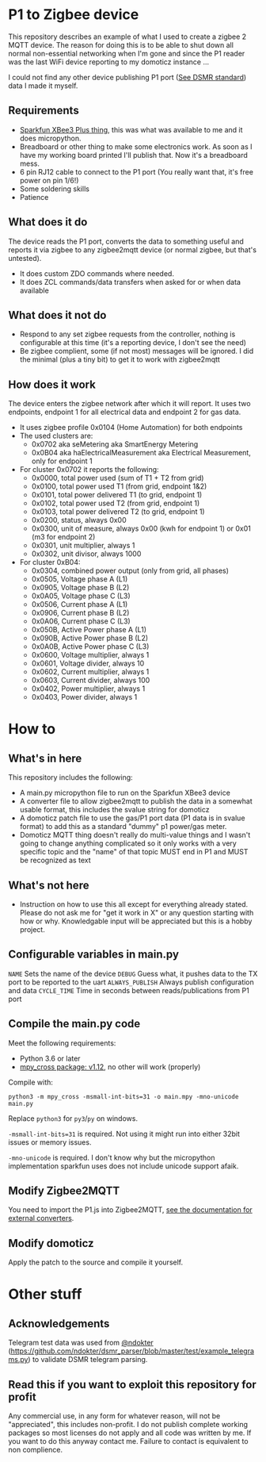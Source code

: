 # P1 to Zigbee device

This repository describes an example of what I used to create a zigbee 2 MQTT device.
The reason for doing this is to be able to shut down all normal non-essential networking when I'm gone and since the P1 reader was the last WiFi device reporting to my domoticz instance ...

I could not find any other device publishing P1 port ([See DSMR standard](https://www.netbeheernederland.nl/_upload/Files/Slimme_meter_15_a727fce1f1.pdf)) data I made it myself.

## Requirements
* [Sparkfun XBee3 Plus thing](https://www.sparkfun.com/products/15435), this was what was available to me and it does micropython.
* Breadboard or other thing to make some electronics work. As soon as I have my working board printed I'll publish that. Now it's a breadboard mess.
* 6 pin RJ12 cable to connect to the P1 port (You really want that, it's free power on pin 1/6!)
* Some soldering skills
* Patience

## What does it do
The device reads the P1 port, converts the data to something useful and reports it via zigbee to any zigbee2mqtt device (or normal zigbee, but that's untested).

* It does custom ZDO commands where needed.
* It does ZCL commands/data transfers when asked for or when data available

## What does it not do

* Respond to any set zigbee requests from the controller, nothing is configurable at this time (it's a reporting device, I don't see the need)
* Be zigbee complient, some (if not most) messages will be ignored. I did the minimal (plus a tiny bit) to get it to work with zigbee2mqtt

## How does it work

The device enters the zigbee network after which it will report.
It uses two endpoints, endpoint 1 for all electrical data and endpoint 2 for gas data.

* It uses zigbee profile 0x0104 (Home Automation) for both endpoints
* The used clusters are:
  * 0x0702 aka seMetering aka SmartEnergy Metering
  * 0x0B04 aka haElectricalMeasurement aka Electrical Measurement, only for endpoint 1
* For cluster 0x0702 it reports the following:
  * 0x0000, total power used (sum of T1 + T2 from grid)
  * 0x0100, total power used T1 (from grid, endpoint 1&2)
  * 0x0101, total power delivered T1 (to grid, endpoint 1)
  * 0x0102, total power used T2 (from grid, endpoint 1)
  * 0x0103, total power delivered T2 (to grid, endpoint 1)
  * 0x0200, status, always 0x00
  * 0x0300, unit of measure, always 0x00 (kwh for endpoint 1) or 0x01 (m3 for endpoint 2)
  * 0x0301, unit multiplier, always 1
  * 0x0302, unit divisor, always 1000
* For cluster 0xB04:
  * 0x0304, combined power output (only from grid, all phases)
  * 0x0505, Voltage phase A (L1)
  * 0x0905, Voltage phase B (L2)
  * 0x0A05, Voltage phase C (L3)
  * 0x0506, Current phase A (L1)
  * 0x0906, Current phase B (L2)
  * 0x0A06, Current phase C (L3)
  * 0x050B, Active Power phase A (L1)
  * 0x090B, Active Power phase B (L2)
  * 0x0A0B, Active Power phase C (L3)
  * 0x0600, Voltage multiplier, always 1
  * 0x0601, Voltage divider, always 10
  * 0x0602, Current multiplier, always 1
  * 0x0603, Current divider, always 100
  * 0x0402, Power multiplier, always 1
  * 0x0403, Power divider, always 1

# How to

## What's in here
This repository includes the following:

* A main.py micropython file to run on the Sparkfun XBee3 device
* A converter file to allow zigbee2mqtt to publish the data in a somewhat usable format, this includes the svalue string for domoticz
* A domoticz patch file to use the gas/P1 port data (P1 data is in svalue format) to add this as a standard "dummy" p1 power/gas meter.
* Domoticz MQTT thing doesn't really do multi-value things and I wasn't going to change anything complicated so it only works with a very specific topic and the "name" of that topic MUST end in P1 and MUST be recognized as text

## What's not here

* Instruction on how to use this all except for everything already stated. Please do not ask me for "get it work in X" or any question starting with how or why. Knowledgable input will be appreciated but this is a hobby project.

## Configurable variables in main.py
`NAME` Sets the name of the device
`DEBUG` Guess what, it pushes data to the TX port to be reported to the uart
`ALWAYS_PUBLISH` Always publish configuration and data
`CYCLE_TIME` Time in seconds between reads/publications from P1 port


## Compile the main.py code
Meet the following requirements:
* Python 3.6 or later
* [mpy_cross package: v1.12](https://pypi.org/project/mpy-cross/1.12/), no other will work (properly)

Compile with:
```
python3 -m mpy_cross -msmall-int-bits=31 -o main.mpy -mno-unicode main.py
```
Replace `python3` for `py3`/`py` on windows.

`-msmall-int-bits=31` is required. Not using it might run into either 32bit issues or memory issues.

`-mno-unicode` is required. I don't know why but the micropython implementation sparkfun uses does not include unicode support afaik.

## Modify Zigbee2MQTT
You need to import the P1.js into Zigbee2MQTT, [see the documentation for external converters](https://www.zigbee2mqtt.io/advanced/support-new-devices/01_support_new_devices.html#_2-adding-your-device).

## Modify domoticz
Apply the patch to the source and compile it yourself.

# Other stuff
## Acknowledgements
Telegram test data was used from [@ndokter](https://github.com/ndokter) (https://github.com/ndokter/dsmr_parser/blob/master/test/example_telegrams.py) to validate DSMR telegram parsing.

## Read this if you want to exploit this repository for profit
Any commercial use, in any form for whatever reason, will not be "appreciated", this includes non-profit.
I do not publish complete working packages so most licenses do not apply and all code was written by me. If you want to do this anyway contact me. Failure to contact is equivalent to non complience.
